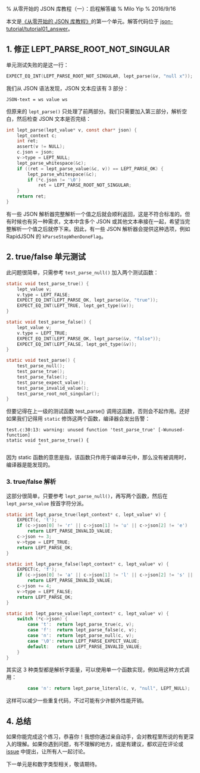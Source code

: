 % 从零开始的 JSON 库教程（一）：启程解答编
% Milo Yip
% 2016/9/16

本文是[《从零开始的 JSON 库教程》](https://zhuanlan.zhihu.com/p/22457315)的第一个单元。解答代码位于 [json-tutorial/tutorial01_answer](https://github.com/miloyip/json-tutorial/blob/master/tutorial01_answer/)。

## 1. 修正 LEPT_PARSE_ROOT_NOT_SINGULAR

单元测试失败的是这一行：

~~~c
EXPECT_EQ_INT(LEPT_PARSE_ROOT_NOT_SINGULAR, lept_parse(&v, "null x"));
~~~

我们从 JSON 语法发现，JSON 文本应该有 3 部分：

~~~
JSON-text = ws value ws
~~~

但原来的 `lept_parse()` 只处理了前两部分。我们只需要加入第三部分，解析空白，然后检查 JSON 文本是否完结：

~~~c
int lept_parse(lept_value* v, const char* json) {
    lept_context c;
    int ret;
    assert(v != NULL);
    c.json = json;
    v->type = LEPT_NULL;
    lept_parse_whitespace(&c);
    if ((ret = lept_parse_value(&c, v)) == LEPT_PARSE_OK) {
        lept_parse_whitespace(&c);
        if (*c.json != '\0')
            ret = LEPT_PARSE_ROOT_NOT_SINGULAR;
    }
    return ret;
}
~~~

有一些 JSON 解析器完整解析一个值之后就会顺利返回，这是不符合标准的。但有时候也有另一种需求，文本中含多个 JSON 或其他文本串接在一起，希望当完整解析一个值之后就停下来。因此，有一些 JSON 解析器会提供这种选项，例如 RapidJSON 的 `kParseStopWhenDoneFlag`。

## 2. true/false 单元测试

此问题很简单，只需参考 `test_parse_null()` 加入两个测试函数：

~~~c
static void test_parse_true() {
    lept_value v;
    v.type = LEPT_FALSE;
    EXPECT_EQ_INT(LEPT_PARSE_OK, lept_parse(&v, "true"));
    EXPECT_EQ_INT(LEPT_TRUE, lept_get_type(&v));
}

static void test_parse_false() {
    lept_value v;
    v.type = LEPT_TRUE;
    EXPECT_EQ_INT(LEPT_PARSE_OK, lept_parse(&v, "false"));
    EXPECT_EQ_INT(LEPT_FALSE, lept_get_type(&v));
}

static void test_parse() {
    test_parse_null();
    test_parse_true();
    test_parse_false();
    test_parse_expect_value();
    test_parse_invalid_value();
    test_parse_root_not_singular();
}
~~~

但要记得在上一级的测试函数 test_parse() 调用这函数，否则会不起作用。还好如果我们记得用 `static` 修饰这两个函数，编译器会发出告警：

~~~
test.c:30:13: warning: unused function 'test_parse_true' [-Wunused-function]
static void test_parse_true() {
            ^
~~~

因为 static 函数的意思是指，该函数只作用于编译单元中，那么没有被调用时，编译器是能发现的。

### 3. true/false 解析

这部分很简单，只要参考 `lept_parse_null()`，再写两个函数，然后在 `lept_parse_value` 按首字符分派。

~~~c
static int lept_parse_true(lept_context* c, lept_value* v) {
    EXPECT(c, 't');
    if (c->json[0] != 'r' || c->json[1] != 'u' || c->json[2] != 'e')
        return LEPT_PARSE_INVALID_VALUE;
    c->json += 3;
    v->type = LEPT_TRUE;
    return LEPT_PARSE_OK;
}

static int lept_parse_false(lept_context* c, lept_value* v) {
    EXPECT(c, 'f');
    if (c->json[0] != 'a' || c->json[1] != 'l' || c->json[2] != 's' || c->json[3] != 'e')
        return LEPT_PARSE_INVALID_VALUE;
    c->json += 4;
    v->type = LEPT_FALSE;
    return LEPT_PARSE_OK;
}

static int lept_parse_value(lept_context* c, lept_value* v) {
    switch (*c->json) {
        case 't':  return lept_parse_true(c, v);
        case 'f':  return lept_parse_false(c, v);
        case 'n':  return lept_parse_null(c, v);
        case '\0': return LEPT_PARSE_EXPECT_VALUE;
        default:   return LEPT_PARSE_INVALID_VALUE;
    }
}
~~~

其实这 3 种类型都是解析字面量，可以使用单一个函数实现，例如用这种方式调用：

~~~c
        case 'n': return lept_parse_literal(c, v, "null", LEPT_NULL);
~~~

这样可以减少一些重复代码，不过可能有少许额外性能开销。

## 4. 总结

如果你能完成这个练习，恭喜你！我想你通过亲自动手，会对教程里所说的有更深入的理解。如果你遇到问题，有不理解的地方，或是有建议，都欢迎在评论或 [issue](https://github.com/miloyip/json-tutorial/issues) 中提出，让所有人一起讨论。

下一单元是和数字类型相关，敬请期待。
